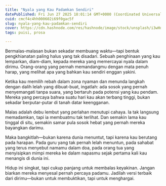 ```yaml
---
title: "Nyala yang Kau Padamkan Sendiri"
datePublished: Fri Jun 27 2025 18:01:14 GMT+0000 (Coordinated Universal Time)
cuid: cmcf4c4hh000602i69f0gac5f
slug: nyala-yang-kau-padamkan-sendiri
cover: https://cdn.hashnode.com/res/hashnode/image/stock/unsplash/i3wHdW8kq00/upload/971b00fb026a1d05b825eb96bafec733.jpeg
tags: puisi, prosa

---
```


Bermalas-malasan bukan sekadar membuang waktu—tapi bentuk pengkhianatan paling halus yang tak disadari. Sebuah penghinaan yang kau lemparkan, diam-diam, kepada mereka yang memercayai nyala dalam dirimu. Orang-orang yang pernah memandangmu dengan mata penuh harap, yang melihat apa yang bahkan kau sendiri enggan yakini.

Ketika kau memilih rebah dalam zona nyaman dan menunda langkah dengan dalih lelah yang dibuat-buat, ingatlah: ada sosok yang pernah menyemangati tanpa suara, yang bertaruh pada potensi yang kau pendam. Mereka yang percaya bahwa suatu hari kau akan terbang tinggi, bukan sekadar berputar-putar di tanah datar keengganan.

Malas adalah debu lembut yang perlahan menutupi cahaya. Ia tak langsung memadamkan, tapi ia membuatmu tak terlihat. Dan semakin lama kau tinggal di situ, semakin samar pula sosok hebat yang pernah mereka bayangkan darimu.

Maka bangkitlah—bukan karena dunia menuntut, tapi karena kau berutang pada harapan. Pada guru yang tak pernah lelah menuntun, pada sahabat yang terus menyebut namamu dalam doa, pada orang tua yang menyisipkan mimpi mereka ke dalam napasmu sejak pertama kali kau menangis di dunia ini.

Hidup ini singkat, tapi cukup panjang untuk membalas keyakinan. Jangan biarkan mereka menyesal pernah percaya padamu. Jadilah versi terbaik dari dirimu—bukan untuk membuktikan, tapi untuk menghargai.